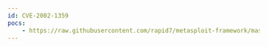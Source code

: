 ```yaml
---
id: CVE-2002-1359
pocs:
    - https://raw.githubusercontent.com/rapid7/metasploit-framework/master/modules/exploits/windows/ssh/putty_msg_debug.rb
---
```

